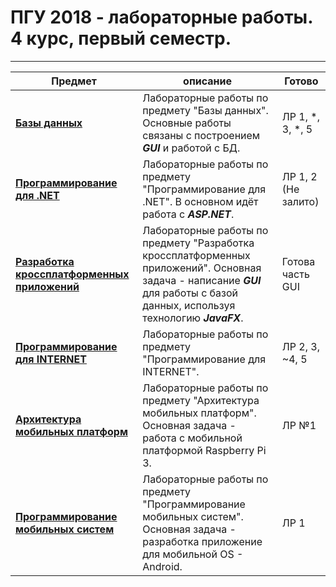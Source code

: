 # ПГУ 2018 - лабораторные работы. 4 курс, первый семестр.
---
Предмет | описание | Готово
--------|----------|-----------
[**Базы данных**](https://github.com/andrej22116/PSU_Labs/tree/master/BD) | Лабораторные работы по предмету "Базы данных". Основные работы связаны с построением ***GUI*** и работой с БД. | ЛР 1, *, 3, *, 5
[**Программирование для .NET**](https://github.com/andrej22116/PSU_Labs/tree/master/PnP.NET/LR_1/Console/PnP_NET%20LR_1_Console) | Лабораторные работы по предмету "Программирование для .NET". В основном идёт работа с ***ASP.NET***. | ЛР 1, 2 (Не залито)
[**Разработка кроссплатформенных приложений**](https://github.com/andrej22116/PSU_Labs/tree/master/RKPP) | Лабораторные работы по предмету "Разработка кроссплатформенных приложений". Основная задача - написание ***GUI*** для работы с базой данных, используя технологию ***JavaFX***. | Готова часть GUI
[**Программирование для INTERNET**](https://github.com/andrej22116/PSU_Labs/tree/master/PnP.NET) | Лабораторные работы по предмету "Программирование для INTERNET". | ЛР 2, 3, ~4, 5
[**Архитектура мобильных платформ**](https://github.com/andrej22116/PSU_Labs/tree/master/AMP) | Лабораторные работы по предмету "Архитектура мобильных платформ". Основная задача - работа с мобильной платформой Raspberry Pi 3. | ЛР №1
[**Программирование мобильных систем**](https://github.com/andrej22116/PSU_Labs/tree/master/PMS) | Лабораторные работы по предмету "Программирование мобильных систем". Основная задача - разработка приложение для мобильной OS - Android. | ЛР 1